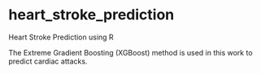 # heart_stroke_prediction
Heart Stroke Prediction using R

The Extreme Gradient Boosting (XGBoost) method is used in this work to predict cardiac attacks. 
